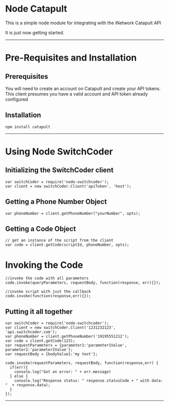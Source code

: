 # Node Catapult

This is a simple node module for integrating with the iNetwork Catapult API

It is just now getting started.

---

# Pre-Requisites and Installation
## Prerequisites

You will need to create an account on Catapult and create your API tokens.
This client presumes you have a valid account and API token already configured

## Installation 
```shell
npm install catapult

```

---

# Using Node SwitchCoder

## Initializing the SwitchCoder client

```
var switchCoder = require('node-switchcoder');
var client = new switchCoder.Client('apiToken', 'host');
```
## Getting a Phone Number Object
```
var phoneNumber = client.getPhoneNumber("yourNumber", opts);
```

## Getting a Code Object  
```
// get an instance of the script from the client
var code = client.getCode(scriptId, phoneNumber, opts);
```
# Invoking the Code
```
//invoke the code with all parameters
code.invoke(queryParameters, requestBody, function(response, err){});

//invoke script with just the callback
code.invoke(function(response,err){});
```
## Putting it all together
```
var switchCoder = require('node-switchcoder');
var client = new switchCoder.Client('1231232123', 'api.switchcoder.com');
var phoneNumber = client.getPhoneNumber('19195551212');
var code = client.getCode(123);
var requestParameters = {parameter1:'parameter1Value', parameter2:'parameter2Value'};
var requestBody = {bodyValue1:'my text'};

code.invoke(requestParameters, requestBody, function(response,err) {
  if(err){
    console.log("Got an error: " + err.message)
  } else {
    console.log("Response status: " response.statusCode + " with data: "  + response.data);
  }
});

```
---

